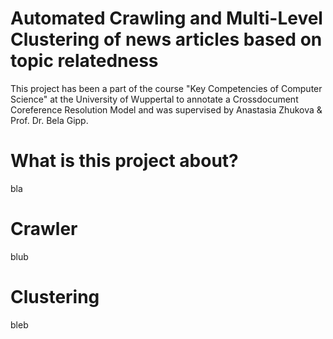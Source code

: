 # Automated Crawling and Multi-Level Clustering of news articles based on topic relatedness

This project has been a part of the course "Key Competencies of Computer Science" at the University of Wuppertal to annotate a Crossdocument Coreference Resolution Model and was supervised by Anastasia Zhukova & Prof. Dr. Bela Gipp.

# What is this project about?
bla

# Crawler
blub

# Clustering
bleb
